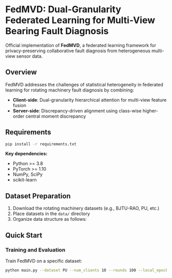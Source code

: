 # FedMVD: Dual-Granularity Federated Learning for Multi-View Bearing Fault Diagnosis

Official implementation of **FedMVD**, a federated learning framework for privacy-preserving collaborative fault diagnosis from heterogeneous multi-view sensor data.

## Overview

FedMVD addresses the challenges of statistical heterogeneity in federated learning for rotating machinery fault diagnosis by combining:
- **Client-side**: Dual-granularity hierarchical attention for multi-view feature fusion
- **Server-side**: Discrepancy-driven alignment using class-wise higher-order central moment discrepancy

## Requirements

```bash
pip install -r requirements.txt
```

**Key dependencies:**
- Python >= 3.8
- PyTorch >= 1.10
- NumPy, SciPy
- scikit-learn

## Dataset Preparation

1. Download the rotating machinery datasets (e.g., BJTU-RAO, PU, etc.)
2. Place datasets in the `data/` directory
3. Organize data structure as follows:

<!-- ```
data/
├── CWRU/
│   ├── train/
│   └── test/
└── PU/
    ├── train/
    └── test/
``` -->

## Quick Start

### Training and Evaluation

Train FedMVD on a specific dataset:

```bash
python main.py --dataset PU --num_clients 10 --rounds 100 --local_epochs 5
```
<!-- 
**Key arguments:**
- `--dataset`: Dataset name (BJTU-RAO, PU, etc.)
- `--num_clients`: Number of federated clients
- `--rounds`: Number of communication rounds
- `--local_epochs`: Local training epochs per round 
- `--heterogeneity`: Data heterogeneity level (low, medium, high) -->


<!-- ## Configuration -->

<!-- Modify hyperparameters in `config/config.yaml`: -->

<!-- ```yaml
model:
  attention_heads: 8
  hidden_dim: 256
  
training:
  learning_rate: 0.001
  batch_size: 32
  
federated:
  aggregation: "discrepancy_driven"
  moment_order: 4
``` -->

<!-- ## Project Structure

```
FedMVD/
├── config/              # Configuration files
├── data/                # Dataset directory
├── models/              # Model implementations
│   ├── attention.py     # Dual-granularity attention module
│   ├── fedmvd.py        # Main FedMVD model
│   └── server.py        # Server-side alignment
├── utils/               # Utility functions
│   ├── data_loader.py   # Data preprocessing
│   └── metrics.py       # Evaluation metrics
├── main.py              # Training script
└── requirements.txt     # Dependencies
``` -->

<!-- 
## Citation

If you find this work helpful, please cite:

```bibtex
@article{fedmvd2024,
  title={FedMVD: Dual-Granularity Federated Learning for Multi-View Bearing Fault Diagnosis},
  author={Your Name},
  journal={Journal Name},
  year={2024}
}
``` -->



